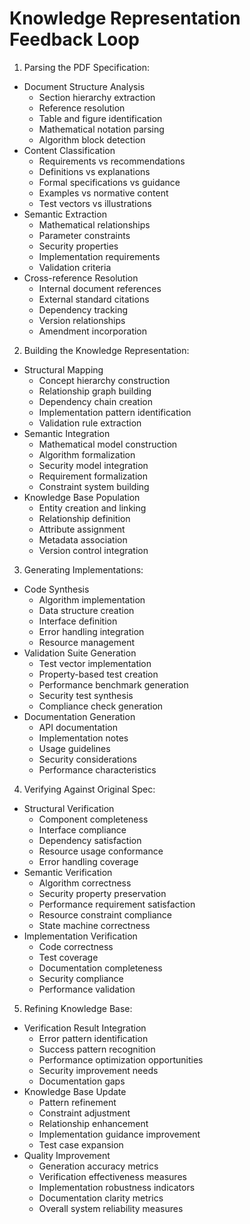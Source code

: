 # Knowledge Representation Feedback Loop

1. Parsing the PDF Specification:
* Document Structure Analysis
   - Section hierarchy extraction
   - Reference resolution
   - Table and figure identification
   - Mathematical notation parsing
   - Algorithm block detection
* Content Classification
   - Requirements vs recommendations
   - Definitions vs explanations
   - Formal specifications vs guidance
   - Examples vs normative content
   - Test vectors vs illustrations
* Semantic Extraction
   - Mathematical relationships
   - Parameter constraints
   - Security properties
   - Implementation requirements
   - Validation criteria
* Cross-reference Resolution
   - Internal document references
   - External standard citations
   - Dependency tracking
   - Version relationships
   - Amendment incorporation

2. Building the Knowledge Representation:
* Structural Mapping
   - Concept hierarchy construction
   - Relationship graph building
   - Dependency chain creation
   - Implementation pattern identification
   - Validation rule extraction
* Semantic Integration
   - Mathematical model construction
   - Algorithm formalization
   - Security model integration
   - Requirement formalization
   - Constraint system building
* Knowledge Base Population
   - Entity creation and linking
   - Relationship definition
   - Attribute assignment
   - Metadata association
   - Version control integration

3. Generating Implementations:
* Code Synthesis
   - Algorithm implementation
   - Data structure creation
   - Interface definition
   - Error handling integration
   - Resource management
* Validation Suite Generation
   - Test vector implementation
   - Property-based test creation
   - Performance benchmark generation
   - Security test synthesis
   - Compliance check generation
* Documentation Generation
   - API documentation
   - Implementation notes
   - Usage guidelines
   - Security considerations
   - Performance characteristics

4. Verifying Against Original Spec:
* Structural Verification
   - Component completeness
   - Interface compliance
   - Dependency satisfaction
   - Resource usage conformance
   - Error handling coverage
* Semantic Verification
   - Algorithm correctness
   - Security property preservation
   - Performance requirement satisfaction
   - Resource constraint compliance
   - State machine correctness
* Implementation Verification
   - Code correctness
   - Test coverage
   - Documentation completeness
   - Security compliance
   - Performance validation

5. Refining Knowledge Base:
* Verification Result Integration
   - Error pattern identification
   - Success pattern recognition
   - Performance optimization opportunities
   - Security improvement needs
   - Documentation gaps
* Knowledge Base Update
   - Pattern refinement
   - Constraint adjustment
   - Relationship enhancement
   - Implementation guidance improvement
   - Test case expansion
* Quality Improvement
   - Generation accuracy metrics
   - Verification effectiveness measures
   - Implementation robustness indicators
   - Documentation clarity metrics
   - Overall system reliability measures
